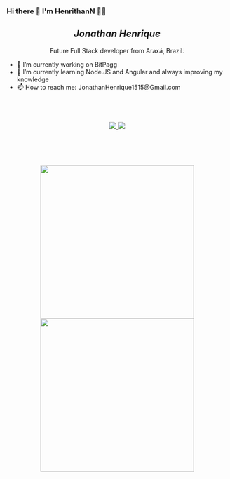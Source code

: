 ### Hi there 👋 I'm HenrithanN 👨‍💻


<h2 align="center"><em>Jonathan Henrique</em></h2>
<p align='center'>
  Future Full Stack developer from Araxá, Brazil.
</p>
<p align="center">
    <ul>
        <li>🔭 I’m currently working on BitPagg</li>
        <li>🌱 I’m currently learning  Node.JS and Angular and always improving my knowledge</li>
        <li>📫 How to reach me: JonathanHenrique1515@Gmail.com</li>
    </ul>
     
</p>



<p align='center'>
  <br><br><br>
  <!--Socials-->
  <a href="https://www.linkedin.com/in/jonathan-henrique-1b4a69144/" target="_Blank">
    <img src="https://img.shields.io/badge/linkedin-%230077B5.svg?&style=for-the-badge&logo=linkedin&logoColor=white" />
  </a>        
  <a href="https://www.instagram.com/jonathan.hk/" target="_Blank">
      <img src="https://img.shields.io/badge/instagram-%23E4405F.svg?&style=for-the-badge&logo=instagram&logoColor=white" />        
    </a>
  
</p>
<br><br><br>
<!--Stats-->
<p align='center'>
  <a href="#"><img align="center"src="https://github-readme-stats.vercel.app/api?username=HenrithanN&show_icons=true&count_private=true&theme=dark" width="350"></a>
  <a href="#"><img align="center"src="https://github-readme-stats.vercel.app/api/top-langs/?username=HenrithanN&layout=compact" width="350"/></a>
  
    

</p>
  

<!--
**HenrithanN/HenrithanN** is a ✨ _special_ ✨ repository because its `README.md` (this file) appears on your GitHub profile.

Here are some ideas to get you started:

- 🔭 I’m currently working on ...
- 🌱 I’m currently learning ...
- 👯 I’m looking to collaborate on ...
- 🤔 I’m looking for help with ...
- 💬 Ask me about ...
- 📫 How to reach me: ...
- 😄 Pronouns: ...
- ⚡ Fun fact: ...
-->

